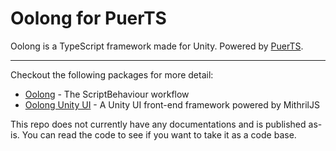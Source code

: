 # Oolong for PuerTS

Oolong is a TypeScript framework made for Unity. Powered by [PuerTS](https://github.com/Tencent/puerts).

---

Checkout the following packages for more detail:

-   [Oolong](https://github.com/TsFreddie/Oolong/tree/master/Packages/in.tsdo.oolong@dev) - The ScriptBehaviour workflow
-   [Oolong Unity UI](https://github.com/TsFreddie/Oolong/tree/master/Packages/in.tsdo.oolong.ugui@dev) - A Unity UI front-end framework powered by MithrilJS

This repo does not currently have any documentations and is published as-is. You can read the code to see if you want to take it as a code base.
